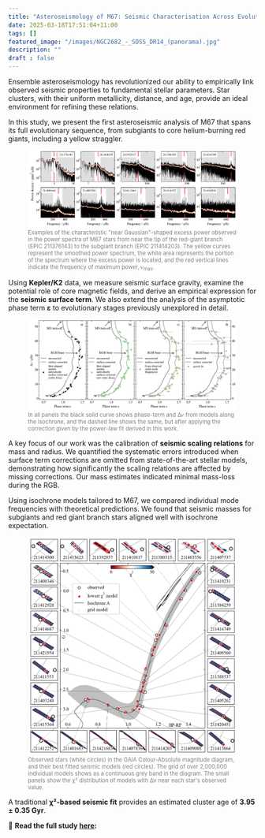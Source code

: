 ```yaml
---
title: "Asteroseismology of M67: Seismic Characterisation Across Evolutionary Phases"
date: 2025-03-18T17:51:04+11:00
tags: []
featured_image: "/images/NGC2682_-_SDSS_DR14_(panorama).jpg"
description: ""
draft : false
---
```

Ensemble asteroseismology has revolutionized our ability to empirically link observed seismic properties to fundamental stellar parameters. Star clusters, with their uniform metallicity, distance, and age, provide an ideal environment for refining these relations.  

In this study, we present the first asteroseismic analysis of M67 that spans its full evolutionary sequence, from subgiants to core helium-burning red giants, including a yellow straggler. 
<figure>
  <img src="/images/psd.png" alt="M67 stars examples">
  <figcaption style="font-size: 0.8em; color: gray;">Examples of the characteristic "near Gaussian"-shaped excess power observed in the power spectra of M67 stars from near the tip of the red-giant
branch (EPIC 211376143) to the subgiant branch (EPIC 211414203). The yellow curves represent the smoothed power spectrum, the white area represents the
portion of the spectrum where the excess power is located, and the red vertical lines indicate the frequency of maximum power, 𝜈<sub>max</sub>.</figcaption>
</figure>

Using **Kepler/K2** data, we measure seismic surface gravity, examine the potential role of core magnetic fields, and derive an empirical expression for the **seismic surface term**. We also extend the analysis of the asymptotic phase term **ɛ** to evolutionary stages previously unexplored in detail.  
<figure>
  <img src="/images/phaseterm_multipanel_errbars.png" alt="Phase term">
  <figcaption style="font-size: 0.8em; color: gray;">In all panels the black solid curve shows phase-term and Δ𝜈 from models along the isochrone, and the dashed line shows the same, but after applying
the correction given by the power-law fit derived in this work.</figcaption>
</figure>


A key focus of our work was the calibration of **seismic scaling relations** for mass and radius. We quantified the systematic errors introduced when surface term corrections are omitted from state-of-the-art stellar models, demonstrating how significantly the scaling relations are affected by missing corrections. Our mass estimates indicated minimal mass-loss during the RGB.

Using isochrone models tailored to M67, we compared individual mode frequencies with theoretical predictions. We found that seismic masses for subgiants and red giant branch stars aligned well with isochrone expectation.

<figure>
  <img src="/images/grid.png" alt="Model grid">
  <figcaption style="font-size: 0.8em; color: gray;">Observed stars (white circles) in the GAIA Colour-Absolute magnitude diagram, and their best fitted seismic models (red circles). The grid of over 2,000,000 individual models shows as a continuous grey band in the diagram. The small panels show the χ² distribution of models with Δν near each star's observed value. </figcaption>
</figure>

A traditional **χ²-based seismic fit** provides an estimated cluster age of **3.95 ± 0.35 Gyr**.  

📖 **Read the full study [here](https://ui.adsabs.harvard.edu/link_gateway/2025MNRAS.tmp..347R/doi:10.1093/mnras/staf353):**  
